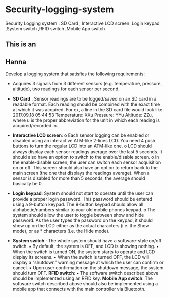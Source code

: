 # Security-logging-system
Security Logging system : SD Card , Interactive LCD screen ,Login keypad ,System switch ,RFID switch ,Mobile App switch
## This is an <h2> Hanna
Develop a logging system that satisfies the following requirements:
- Acquires 3 signals from 3 different sensors (e.g. temperature, pressure, altitude), two readings for each sensor per second.

- **SD Card**  :  Sensor readings are to be logged/saved on an SD card in a readable format. Each reading should be combined with the exact time at which it was acquired. For ex, a line in the SD card file would look like: 2017.09.18 05:44:53 Temperature: XXu Pressure: YYu Altitude: ZZu, where u is the proper abbreviation for the unit in which each reading is acquired/recorded in.
- **Interactive LCD screen**: o Each sensor logging can be enabled or disabled using an interactive ATM-like 2-lines LCD. You need 4 push buttons to turn the regular LCD into an ATM-like one. o LCD should always display each sensor readings average over the last 5 seconds. It should also have an option to switch to the enable/disable screen. o In the enable-disable screen, the user can switch each sensor acquisition on or off. This screen should also have an option to return back to the main screen (the one that displays the readings average). When a sensor is disabled for more than 5 seconds, the average should basically be 0.
- **Login keypad**:  System should not start to operate until the user can provide a proper login password. This password should be entered using a 9-button keypad. The 9-button keypad should allow all alphabetic/numbers similar to your old mobile phones keypad. o The system should allow the user to toggle between show and hide password. As the user types the password on the keypad, it should show up on the LCD either as the actual characters (i.e. the Show mode), or as * characters (i.e. the Hide mode).
- **System switch** :  The whole system should have a software-style on/off switch. ▪
By default, the system is OFF, and LCD is showing nothing. ▪ When the switch is turned ON, the system starts to operate and LCD display its screens. ▪ When the switch is turned OFF, the LCD will display a “shutdown” warning message at which the user can confirm or cancel. ▪ Upon user confirmation on the shutdown message, the system should turn OFF. 
**RFID switch**: ▪ The software switch described above should be implemented using an RFID key. 
**Mobile App switch**:  The software switch described above should also be implemented using a mobile app that connects with the main controller via Bluetooth.



